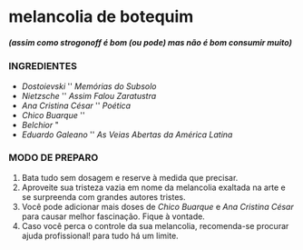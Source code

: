 # **melancolia de botequim**

##### (assim como strogonoff é bom (ou pode) mas não é bom consumir muito)

### INGREDIENTES

- _Dostoievski_ '' _Memórias do Subsolo_
- _Nietzsche_ '' _Assim Falou Zaratustra_
- _Ana Cristina César_  '' _Poética_
- _Chico Buarque_ ''
- _Belchior_ "
- _Eduardo Galeano_ '' _As Veias Abertas da América Latina_

### MODO DE PREPARO

1. Bata tudo sem dosagem e reserve à medida que precisar.
2. Aproveite sua tristeza vazia em nome da melancolia exaltada na arte e se surpreenda com grandes autores tristes.
4. Você pode adicionar mais doses de _Chico Buarque_ e _Ana Cristina César_ para causar melhor fascinação. Fique à vontade.
4. Caso você perca o controle da sua melancolia, recomenda-se procurar ajuda profissional! para tudo há um limite.